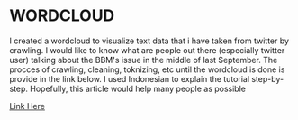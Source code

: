 # WORDCLOUD
I created a wordcloud to visualize text data that i have taken from twitter by crawling.
I would like to know what are people out there (especially twitter user) talking about the BBM's issue in the middle of last September.
The procces of crawling, cleaning, toknizing, etc until the wordcloud is done is provide in the link below.
I used Indonesian to explain the tutorial step-by-step. Hopefully, this article would help many people as possible

[Link Here](https://rpubs.com/Dewikin912/Tutorial-Membuat-Word-Cloud-dari-Hasil-Crawling-Twitter-dengan-R)
